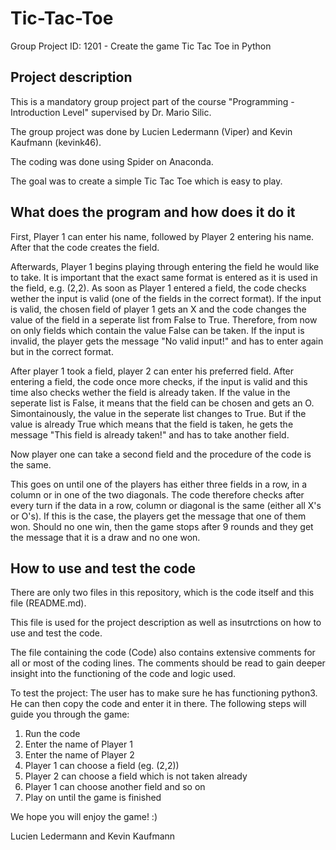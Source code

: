 # Tic-Tac-Toe

Group Project ID: 1201 - Create the game Tic Tac Toe in Python

## Project description

This is a mandatory group project part of the course "Programming - Introduction Level" supervised by Dr. Mario Silic.

The group project was done by Lucien Ledermann (Viper) and Kevin Kaufmann (kevink46).

The coding was done using Spider on Anaconda.

The goal was to create a simple Tic Tac Toe which is easy to play.

## What does the program and how does it do it

First, Player 1 can enter his name, followed by Player 2 entering his name. After that the code creates the field.

Afterwards, Player 1 begins playing through entering the field he would like to take. It is important that the exact same format is entered as it is used in the field, e.g. (2,2). As soon as Player 1 entered a field, the code checks wether the input is valid (one of the fields in the correct format). If the input is valid, the chosen field of player 1 gets an X and the code changes the value of the field in a seperate list from False to True. Therefore, from now on only fields which contain the value False can be taken. If the input is invalid, the player gets the message "No valid input!" and has to enter again but in the correct format. 

After player 1 took a field, player 2 can enter his preferred field. After entering a field, the code once more checks, if the input is valid and this time also checks wether the field is already taken. If the value in the seperate list is False, it means that the field can be chosen and gets an O. Simontainously, the value in the seperate list changes to True. But if the value is already True which means that the field is taken, he gets the message "This field is already taken!" and has to take another field.

Now player one can take a second field and the procedure of the code is the same. 

This goes on until one of the players has either three fields in a row, in a column or in one of the two diagonals. The code therefore checks after every turn if the data in a row, column or diagonal is the same (either all X's or O's). If this is the case, the players get the message that one of them won. Should no one win, then the game stops after 9 rounds and they get the message that it is a draw and no one won. 


## How to use and test the code

There are only two files in this repository, which is the code itself and this file (README.md).

This file is used for the project description as well as insutrctions on how to use and test the code.

The file containing the code (Code) also contains extensive comments for all or most of the coding lines. The comments should be read to gain deeper insight into the functioning of the code and logic used.

To test the project: The user has to make sure he has functioning python3. He can then copy the code and enter it in there. The following steps will guide you through the game:

1. Run the code
2. Enter the name of Player 1
3. Enter the name of Player 2
4. Player 1 can choose a field (eg. (2,2))
5. Player 2 can choose a field which is not taken already
6. Player 1 can choose another field and so on
7. Play on until the game is finished

We hope you will enjoy the game! :)

Lucien Ledermann and Kevin Kaufmann
